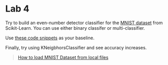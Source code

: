 # Lab 4

Try to build an even-number detector classifier for the [MNIST dataset](http://yann.lecun.com/exdb/mnist/) from Scikit-Learn. You can use either binary classifer or multi-classifier.

Use [these code snippets](https://github.com/ageron/handson-ml/blob/master/03_classification.ipynb) as your baseline.

Finally, try using KNeigbhorsClassifier and see accuracy increases.

> [How to load MNIST Dataset from local files](http://rasbt.github.io/mlxtend/user_guide/data/loadlocal_mnist/)